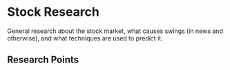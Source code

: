 # Stock Research

General research about the stock market, what causes swings (in news and otherwise), and what techniques are used to predict it.

## Research Points
